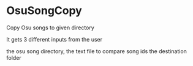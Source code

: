 # OsuSongCopy
Copy Osu songs to given directory

It gets 3 different inputs from the user

the osu song directory,
the text file to compare song ids
the destination folder
